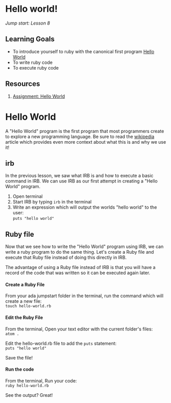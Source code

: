 # Hello world!
_Jump start: Lesson 8_

## Learning Goals
- To introduce yourself to ruby with the canonical first program [Hello World](https://en.wikipedia.org/wiki/%22Hello,_World!%22_program)
- To write ruby code
- To execute ruby code

## Resources
1. [Assignment: Hello World](assignments/hello-world.md)

# Hello World

A "Hello World" program is the first program that most programmers create to explore a new programming language. Be sure to read the [wikipedia](https://en.wikipedia.org/wiki/%22Hello,_World!%22_program) article which provides even more context about what this is and why we use it!

## irb
In the previous lesson, we saw what IRB is and how to execute a basic command in IRB. We can use IRB as our first attempt in creating a "Hello World" program.

1. Open terminal
2. Start IRB by typing `irb` in the terminal
3. Write an expression which will output the worlds "hello world" to the user:  
`puts "hello world"`

## Ruby file
Now that we see how to write the "Hello World" program using IRB, we can write a ruby program to do the same thing. Let's create a Ruby file and execute that Ruby file instead of doing this directly in IRB.   

The advantage of using a Ruby file instead of IRB is that you will have a record of the code that was written so it can be executed again later.

#### Create a Ruby File
From your ada jumpstart folder in the terminal, run the command which will create a new file:  
`touch hello-world.rb`

#### Edit the Ruby File
From the terminal, Open your text editor with the current folder's files:  
`atom .`

Edit the hello-world.rb file to add the `puts` statement:  
`puts "hello world"`

Save the file!

#### Run the code

From the terminal, Run your code:  
`ruby hello-world.rb`

See the output? Great!
